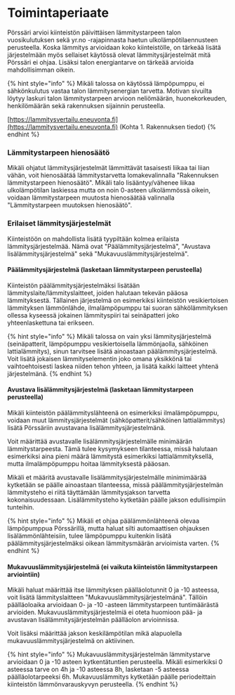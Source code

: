 # Toimintaperiaate

Pörssäri arvioi kiinteistön päivittäisen lämmitystarpeen talon vuosikulutuksen sekä yr.no -rajapinnasta haetun ulkolämpötilaennusteen perusteella. Koska lämmitys arvioidaan koko kiinteistölle, on tärkeää lisätä järjestelmään myös sellaiset käytössä olevat lämmitysjärjestelmät mitä Pörssäri ei ohjaa. Lisäksi talon energiantarve on tärkeää arvioida mahdollisimman oikein.

{% hint style="info" %}
Mikäli talossa on käytössä lämpöpumppu, ei sähkönkulutus vastaa talon lämmitysenergian tarvetta. Motivan sivuilta löytyy laskuri talon lämmitystarpeen arvioon neliömäärän, huonekorkeuden, henkilömäärän sekä rakennuksen sijainnin perusteella.

[https://lammitysvertailu.eneuvonta.fi](https://lammitysvertailu.eneuvonta.fi) (Kohta 1. Rakennuksen tiedot)
{% endhint %}

### Lämmitystarpeen hienosäätö

Mikäli ohjatut lämmitysjärjestelmät lämmittävät tasaisesti liikaa tai liian vähän, voit hienosäätää lämmitystarvetta lomakevalinnalla "Rakennuksen lämmitystarpeen hienosäätö". Mikäli talo lisääntyy/vähenee liikaa ulkolämpötilan laskiessa mutta on noin 0-asteen ulkolämmössä oikein, voidaan lämmitystarpeen muutosta hienosäätää valinnalla "Lämmitystarpeen muutoksen hienosäätö".

### Erilaiset lämmitysjärjestelmät

Kiinteistöön on mahdollista lisätä tyypiltään kolmea erilaista lämmitysjärjestelmää. Nämä ovat "Päälämmitysjärjestelmä", "Avustava lisälämmitysjärjestelmä" sekä "Mukavuuslämmitysjärjestelmä".&#x20;

#### Päälämmitysjärjestelmä (lasketaan lämmitystarpeen perusteella)

Kiinteistön päälämmitysjärjestelmäksi lisätään lämmityslaite/lämmityslaitteet, joiden halutaan tekevän pääosa lämmityksestä. Tällainen järjestelmä on esimerkiksi kiinteistön vesikiertoisen lämmityksen lämmönlähde, ilmalämpöpumppu tai suoran sähkölämmityksen ollessa kyseessä jokainen lämmityspiiri tai seinäpatteri joko yhteenlaskettuna tai erikseen.

{% hint style="info" %}
Mikäli talossa on vain yksi lämmitysjärjestelmä (seinäpatterit, lämpöpumppu vesikiertoisella lämmönjaolla, sähköinen lattialämmitys), sinun tarvitsee lisätä ainoastaan päälämmitysjärjestelmä. Voit lisätä jokaisen lämmityselementin joko omana yksikkönä tai vaihtoehtoisesti laskea niiden tehon yhteen, ja lisätä kaikki laitteet yhtenä järjestelmänä.
{% endhint %}

#### Avustava lisälämmitysjärjestelmä (lasketaan lämmitystarpeen perusteella)

Mikäli kiinteistön päälämmityslähteenä on esimerkiksi ilmalämpöpumppu, voidaan muut lämmitysjärjestelmät (sähköpatterit/sähköinen lattialämmitys) lisätä Pörssäriin avustavana lisälämmitysjärjestelmänä.

Voit määrittää avustavalle lisälämmitysjärjestelmälle minimäärän lämmitystarpeesta. Tämä tulee kysymykseen tilanteessa, missä halutaan esimerkiksi aina pieni määrä lämmitystä esimerkiksi lattialämmityksellä, mutta ilmalämpöpumppu hoitaa lämmityksestä pääosan.

Mikäli et määritä avustavalle lisälämmitysjärjestelmälle minimimäärää kytketään se päälle ainoastaan tilanteessa, missä päälämmitysjärjestelmän lämmitysteho ei riitä täyttämään lämmitysjakson tarvetta kokonaisuudessaan. Lisälämmitysteho kytketään päälle jakson edullisimpiin tunteihin.

{% hint style="info" %}
Mikäli et ohjaa päälämmönlähteenä olevaa lämpöpumppua Pörssärillä, mutta haluat silti automaattisen ohjauksen lisälämmönlähteisiin, tulee lämpöpumppu kuitenkin lisätä päälämmitysjärjestelmäksi oikean lämmitysmäärän arvioimista varten.
{% endhint %}

#### Mukavuuslämmitysjärjestelmä (ei vaikuta kiinteistön lämmitystarpeen arviointiin)

Mikäli haluat määrittää itse lämmityksen päälläolotunnit 0 ja -10 asteessa, voit lisätä lämmityslaitteen "Mukavuuslämmitysjärjestelmänä". Tällöin päälläoloaika arvioidaan 0- ja -10 -asteen lämmitystarpeen tuntimäärästä arvioiden. Mukavuuslämmitysjärjestelmiä ei oteta huomioon pää- ja avustavan lisälämmitysjärjestelmän päälläolon arvioinnissa.

Voit lisäksi määrittää jakson keskilämpötilan mikä alapuolella mukavuuslämmitysjärjestelmä on aktiivinen.

{% hint style="info" %}
Mukavuuslämmitysjärjestelmän lämmitystarve arvioidaan 0 ja -10 asteen kytkentätuntien perusteella. Mikäli esimerkiksi 0 asteessa tarve on 4h ja -10 asteessa 8h, lasketaan -5 asteessa päälläolotarpeeksi 6h. Mukavuuslämmitys kytketään päälle periodeittain kiinteistön lämmönvarauskyvyn perusteella.
{% endhint %}

